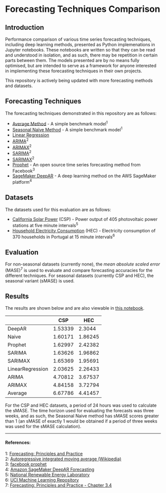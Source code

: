 # Forecasting Techniques Comparison

## Introduction

Performance comparison of various time series forecasting techniques, including deep learning methods, presented as Python implemenations in Jupyter notebooks. These notebooks are written so that they can be read and understood in isolation, and as such, there may be repetition in certain parts between them. The models presented are by no means fully optimised, but are intended to serve as a framework for anyone interested in implementing these forecasting techniques in their own projects.

This repository is actively being updated with more forecasting methods and datasets.

## Forecasting Techniques

The forecasting techniques demonstrated in this repository are as follows:
- [Average Method](Average) - A simple benchmark model<sup>1</sup>
- [Seasonal Naïve Method](Naive) - A simple benchmark model<sup>1</sup>
- [Linear Regression](LinearRegression)
- [ARIMA](ARIMA)<sup>2</sup>
- [ARIMAX](ARIMAX)<sup>2</sup>
- [SARIMA](SARIMA)<sup>2</sup>
- [SARIMAX](SARIMAX)<sup>2</sup>
- [Prophet](Prophet) - An open source time series forecasting method from Facebook<sup>3</sup>
- [SageMaker DeepAR](DeepAR) - A deep learning method on the AWS SageMaker platform<sup>4</sup>

## Datasets

The datasets used for this evaluation are as follows:
- [California Solar Power](datasets/california-solar-power.ipynb) (CSP) - Power output of 405 photovoltaic power stations at five minute intervals<sup>5</sup>
- [Household Electricity Consumption](datasets/household-electricity-consumption.ipynb) (HEC) - Electricity consumption of 370 households in Portugal at 15 minute intervals<sup>6</sup>

## Evaluation

For non-seasonal datasets (currently none), the *mean absolute scaled error* (MASE)<sup>7</sup> is used to evaluate and compare forecasting accuracies for the different techniques. For seasonal datasets (currently CSP and HEC), the seasonal variant (sMASE) is used.

## Results

The results are shown below and are also viewable in [this notebook](model-performance-comparisons.ipynb).

||CSP | HEC
|---|---|---|
|DeepAR | 1.53339 | 2.3044
|Naive | 1.60171 | 1.86245
|Prophet | 1.62997 | 2.42382
|SARIMA | 1.63626 | 1.96862
|SARIMAX | 1.65369 |1.95691
|LinearRegression | 2.03625 | 2.26433
|ARIMA | 4.70812 |	3.67537
|ARIMAX | 4.84158 | 3.72794
|Average | 6.67786 | 4.41457

For the CSP and HEC datasets, a period of 24 hours was used to calculate the sMASE. The time horizon used for evaluating the forecasts was three weeks, and as such, the Seasonal Naive method has sMASE scores greater than 1 (an sMASE of exactly 1 would be obtained if a period of three weeks was used for the sMASE calculation).

---
#### References:<br>
1: [Forecasting: Principles and Practice](https://otexts.org/fpp2/simple-methods.html)<br>
2: [Autoregressive integrated moving average (Wikipedia)](https://en.wikipedia.org/wiki/Autoregressive_integrated_moving_average)<br>
3: [facebook prophet](https://github.com/facebook/prophet)<br>
4: [Amazon SageMaker DeepAR Forecasting](https://docs.aws.amazon.com/sagemaker/latest/dg/deepar.html)<br>
5: [National Renewable Energy Laboratory](https://www.nrel.gov/grid/solar-power-data.html)<br>
6: [UCI Machine Learning Repository](https://archive.ics.uci.edu/ml/datasets/ElectricityLoadDiagrams20112014)<br>
7: [Forecasting: Principles and Practice - Chapter 3.4](https://otexts.org/fpp2/accuracy.html)<br>
